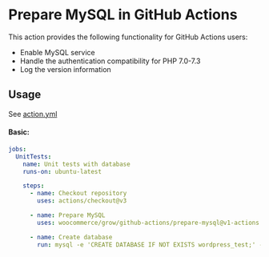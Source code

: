 # Prepare MySQL in GitHub Actions

This action provides the following functionality for GitHub Actions users:

- Enable MySQL service
- Handle the authentication compatibility for PHP 7.0-7.3
- Log the version information

## Usage

See [action.yml](action.yml)

#### Basic:

```yaml
jobs:
  UnitTests:
    name: Unit tests with database
    runs-on: ubuntu-latest

    steps:
      - name: Checkout repository
        uses: actions/checkout@v3

      - name: Prepare MySQL
        uses: woocommerce/grow/github-actions/prepare-mysql@v1-actions

      - name: Create database
        run: mysql -e 'CREATE DATABASE IF NOT EXISTS wordpress_test;' -u root -proot
```
